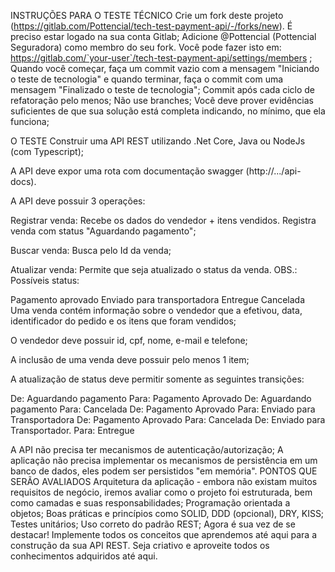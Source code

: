 INSTRUÇÕES PARA O TESTE TÉCNICO
Crie um fork deste projeto (https://gitlab.com/Pottencial/tech-test-payment-api/-/forks/new). É preciso estar logado na sua conta Gitlab;
Adicione @Pottencial (Pottencial Seguradora) como membro do seu fork. Você pode fazer isto em: https://gitlab.com/`your-user`/tech-test-payment-api/settings/members ;
Quando você começar, faça um commit vazio com a mensagem "Iniciando o teste de tecnologia" e quando terminar, faça o commit com uma mensagem "Finalizado o teste de tecnologia";
Commit após cada ciclo de refatoração pelo menos;
Não use branches;
Você deve prover evidências suficientes de que sua solução está completa indicando, no mínimo, que ela funciona;


O TESTE
Construir uma API REST utilizando .Net Core, Java ou NodeJs (com Typescript);

A API deve expor uma rota com documentação swagger (http://.../api-docs).

A API deve possuir 3 operações:

Registrar venda: Recebe os dados do vendedor + itens vendidos. Registra venda com status "Aguardando pagamento";

Buscar venda: Busca pelo Id da venda;

Atualizar venda: Permite que seja atualizado o status da venda.
OBS.: Possíveis status: 

Pagamento aprovado	Enviado para transportadora	Entregue	Cancelada Uma venda contém informação sobre o vendedor que a efetivou,
data, identificador do pedido e os itens que foram vendidos;

O vendedor deve possuir id, cpf, nome, e-mail e telefone;

A inclusão de uma venda deve possuir pelo menos 1 item;

A atualização de status deve permitir somente as seguintes transições:

De: Aguardando pagamento  Para: Pagamento Aprovado
De: Aguardando pagamento   Para: Cancelada
De: Pagamento Aprovado    Para: Enviado para Transportadora
De: Pagamento Aprovado   Para: Cancelada
De: Enviado para Transportador. Para: Entregue

A API não precisa ter mecanismos de autenticação/autorização;
A aplicação não precisa implementar os mecanismos de persistência em um banco de dados, eles podem ser persistidos "em memória".
PONTOS QUE SERÃO AVALIADOS
Arquitetura da aplicação - embora não existam muitos requisitos de negócio, iremos avaliar como o projeto foi estruturada,
bem como camadas e suas responsabilidades;
Programação orientada a objetos;
Boas práticas e princípios como SOLID, DDD (opcional), DRY, KISS;
Testes unitários;
Uso correto do padrão REST;
Agora é sua vez de se destacar! Implemente todos os conceitos que aprendemos até aqui para a construção da sua API REST.
Seja criativo e aproveite todos os conhecimentos adquiridos até aqui. 
